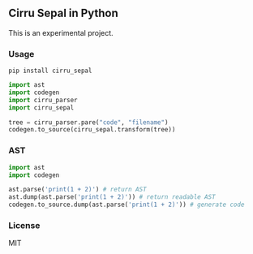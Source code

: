 
Cirru Sepal in Python
----

This is an experimental project.

### Usage

```
pip install cirru_sepal
```

```python
import ast
import codegen
import cirru_parser
import cirru_sepal

tree = cirru_parser.pare("code", "filename")
codegen.to_source(cirru_sepal.transform(tree))
```

### AST

```python
import ast
import codegen

ast.parse('print(1 + 2)') # return AST
ast.dump(ast.parse('print(1 + 2)')) # return readable AST
codegen.to_source.dump(ast.parse('print(1 + 2)')) # generate code
```

### License

MIT
